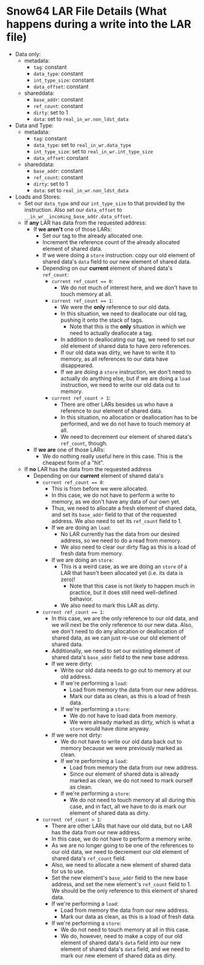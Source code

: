  
# Snow64 LAR File Details (What happens during a write into the LAR file)
* Data only:
	* metadata:
		* `tag`:  constant
		* `data_type`:  constant
		* `int_type_size`:  constant
		* `data_offset`:  constant
	* shareddata:
		* `base_addr`:  constant
		* `ref_count`:  constant
		* `dirty`:  set to 1
		* `data`:  set to `real_in_wr.non_ldst_data`
* Data and Type:
	* metadata:
		* `tag`:  constant
		* `data_type`:  set to
		`real_in_wr.data_type`
		* `int_type_size`:  set to
		`real_in_wr.int_type_size`
		* `data_offset`:  constant
	* shareddata:
		* `base_addr`:  constant
		* `ref_count`:  constant
		* `dirty`:  set to 1
		* `data`:  set to `real_in_wr.non_ldst_data`
* Loads and Stores:
	* Set our `data_type` and our `int_type_size` to that
	provided by the instruction.  Also set our `data_offset` to
	`__in_wr__incoming_base_addr.data_offset`.
	* If <b>any</b> LAR has data from the requested address:
		* If <b>we aren't</b> one of those LARs:
			* Set our tag to the already allocated one.
			* Increment the reference count of the already allocated element of
			shared data.
			* If we were doing a `store` instruction:  copy our old element
			of shared data's `data` field to our new element of shared data.
			* Depending on our <b>current</b> element of shared data's
			`ref_count`:
				* `current ref_count == 0`:
					* We do not much of interest here, and we don't have to touch
					memory at all.
				* `current ref_count == 1`:
					* We were the <b>only</b> reference to our old data.
					* In this situation, we need to deallocate our old tag, pushing
					it onto the stack of tags.
						* Note that this is the <b>only</b> situation in which we need
						to actually deallocate a tag.
					* In addition to deallocating our tag, we need to set our old
					element of shared data to have zero references.
					* If our old data was dirty, we have to write it to memory, as
					all references to our data have disappeared.
					* If we are doing a `store` instruction, we don't need to
					actually do anything else, but if we are doing a `load`
					instruction, we need to write our old data out to memory.
				* `current ref_count > 1`:
					* There are other LARs besides us who have a reference to our
					element of shared data.
					* In this situation, no allocation or deallocation has to be
					performed, and we do not have to touch memory at all.
					* We need to decrement our element of shared data's
					`ref_count`, though.
		* If <b>we are</b> one of those LARs:
			* We do nothing really useful here in this case.  This is the
			cheapest form of a "hit".
	* If <b>no</b> LAR has the data from the requested address
		* Depending on our <b>current</b> element of shared data's
			* `current ref_count == 0`:
				* This is from before we were allocated.
				* In this case, we do not have to perform a write to memory, as
				we don't have any data of our own yet.
				* Thus, we need to allocate a fresh element of shared data, and
				set its `base_addr` field to that of the requested address.
				We also need to set its `ref_count` field to 1.
				* If we are doing an `load`:
					* No LAR currently has the data from our desired address, so we
					need to do a read from memory.
					* We also need to clear our dirty flag as this is a load of
					fresh data from memory. 
				* If we are doing an `store`:
					* This is a weird case, as we are doing an `store` of a
					LAR that hasn't been allocated yet (i.e. its data is zero)!
						* Note that this case is not likely to happen much in
						practice, but it does still need well-defined behavior.
					* We also need to mark this LAR as dirty.
			* `current ref_count == 1`:
				* In this case, we are the only reference to our old data, and we
				will next be the only reference to our new data.  Also, we don't
				need to do any allocation or deallocation of shared data, as we
				can just re-use our old element of shared data.
				* Additionally, we need to set our existing element of shared
				data's `base_addr` field to the new base address.
				* If we were dirty:
					* Write our old data needs to go out to memory at our old
					address.
					* If we're performing a `load`:
						* Load from memory the data from our new address.
						* Mark our data as clean, as this is a load of fresh data.
					* If we're performing a `store`:
						* We do not have to load data from memory.
						* We were already marked as dirty, which is what a
						`store` would have done anyway.
				* If we were not dirty:
					* We do not have to write our old data back out to memory
					because we were previously marked as clean.
					* If we're performing a `load`:
						* Load from memory the data from our new address.
						* Since our element of shared data is already marked as
						clean, we do not need to mark ourself as clean.
					* If we're performing a `store`:
						* We do not need to touch memory at all during this case, and
						in fact, all we have to do is mark our element of shared data
						as dirty.
			* `current ref_count > 1`:
				* There are other LARs that have our old data, but no LAR has the
				data from our new address.
				* In this case, we do not have to perform a memory write.
				* As we are no longer going to be one of the references to our
				old data, we need to decrement our old element of shared
				data's `ref_count` field.
				* Also, we need to allocate a new element of shared data for us
				to use.
				* Set the new element's `base_addr` field to the new base
				address, and set the new element's `ref_count` field to 1.
				We should be the only reference to this element of shared data.
				* If we're performing a `load`:
					* Load from memory the data from our new address.
					* Mark our data as clean, as this is a load of fresh data.
				* If we're performing a `store`:
					* We do not need to touch memory at all in this case.
					* We do, however, need to make a copy of our old element of
					shared data's `data` field into our new element of shared
					data's `data` field, and we need to mark our new element
					of shared data as dirty.

